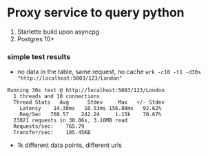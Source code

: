 # Proxy service to query python
1. Starlette build upon asyncpg
2. Postgres 10+

### simple test results
- no data in the table, same request, no cache
```wrk -c10 -t1 -d30s "http://localhost:5003/123/London"```
```
Running 30s test @ http://localhost:5003/123/London
  1 threads and 10 connections
  Thread Stats   Avg      Stdev     Max   +/- Stdev
    Latency    14.38ms   10.53ms 156.80ms   92.62%
    Req/Sec   769.57    242.24     1.15k    70.67%
  23021 requests in 30.06s, 3.10MB read
  Requests/sec:    765.79
  Transfer/sec:    105.45KB
``` 
- 1k different data points, different urls

